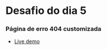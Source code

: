 # Desafio do dia 5

### Página de erro 404 customizada

- [Live demo](https://404notfound-21daysofcode.netlify.app/)